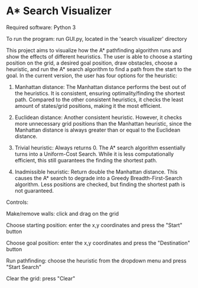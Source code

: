 # A* Search Visualizer
Required software: Python 3

To run the program: run GUI.py, located in the 'search visualizer' directory

This project aims to visualize how the A* pathfinding algorithm runs and show the effects of different heuristics. The user is able to choose a starting position on the grid, a desired goal position, draw obstacles, choose a heuristic, and run the A* search algorithm to find a path from the start to the goal. In the current version, the user has four options for the heuristic:

1. Manhattan distance: The Manhattan distance performs the best out of the heuristics. It is consistent, ensuring optimality/finding the shortest path. Compared to the other consistent heuristics, it checks the least amount of states/grid positions, making it the most efficient.

2. Euclidean distance: Another consistent heuristic. However, it checks more unnecessary grid positions than the Manhattan heuristic, since the Manhattan distance is always greater than or equal to the Euclidean distance.

3. Trivial heuristic: Always returns 0. The A* search algorithm essentially turns into a Uniform-Cost Search. While it is less computationally efficient, this still guarantees the finding the shortest path.

4. Inadmissible heuristic: Return double the Manhattan distance. This causes the A* search to degrade into a Greedy Breadth-First-Search algorithm. Less positions are checked, but finding the shortest path is not guaranteed.

Controls:


Make/remove walls: click and drag on the grid

Choose starting position: enter the x,y coordinates and press the "Start" button

Choose goal position: enter the x,y coordinates and press the "Destination" button

Run pathfinding: choose the heuristic from the dropdown menu and press "Start Search"

Clear the grid: press "Clear"
